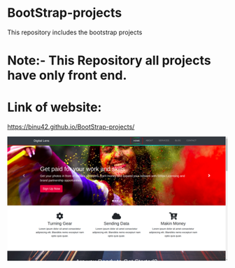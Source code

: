 # BootStrap-projects
This repository includes the bootstrap projects 

# Note:- This Repository all projects have only front end.

# Link of website:
https://binu42.github.io/BootStrap-projects/

![demo image](1.png)

